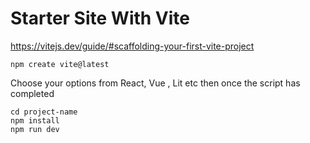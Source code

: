 
# Starter Site With Vite

https://vitejs.dev/guide/#scaffolding-your-first-vite-project

    npm create vite@latest

Choose your options from React, Vue , Lit etc then once the script has completed

    cd project-name
    npm install
    npm run dev